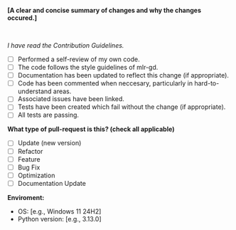 __\[A clear and concise summary of changes and why the changes occured.\]__

<br>

_I have read the Contribution Guidelines._

- [ ] Performed a self-review of my own code.
- [ ] The code follows the style guidelines of mlr-gd.
- [ ] Documentation has been updated to reflect this change (if appropriate).
- [ ] Code has been commented when neccesary, particularly in hard-to-understand areas.
- [ ] Associated issues have been linked.
- [ ] Tests have been created which fail without the change (if appropriate).
- [ ] All tests are passing.

**What type of pull-request is this? (check all applicable)**
- [ ] Update (new version)
- [ ] Refactor
- [ ] Feature
- [ ] Bug Fix
- [ ] Optimization
- [ ] Documentation Update

**Enviroment:**
- OS: [e.g., Windows 11 24H2]
- Python version: [e.g., 3.13.0]

